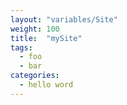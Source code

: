 ```yaml
---
layout: "variables/Site"
weight: 100
title:  "mySite"
tags:
  - foo
  - bar
categories:
  - hello word
---
```

